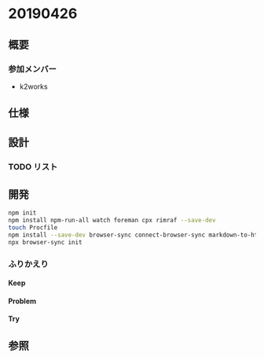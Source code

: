 # 20190426

## 概要

### 参加メンバー

- k2works

## 仕様

## 設計

### TODO リスト

## 開発
```bash
npm init
npm install npm-run-all watch foreman cpx rimraf --save-dev
touch Procfile
npm install --save-dev browser-sync connect-browser-sync markdown-to-html
npx browser-sync init
```


### ふりかえり

#### Keep

#### Problem

#### Try

## 参照
